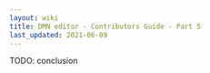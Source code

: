 ```yaml
---
layout: wiki
title: DMN editor - Contributors Guide - Part 5
last_updated: 2021-06-09
---
```


TODO: conclusion
